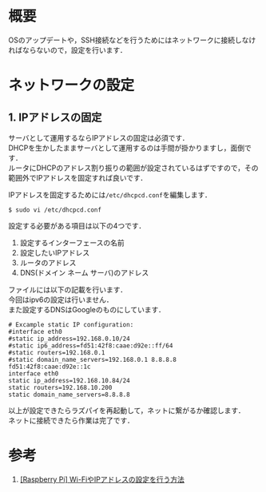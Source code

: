# 概要
OSのアップデートや，SSH接続などを行うためにはネットワークに接続しなければならないので，設定を行います．  

# ネットワークの設定
## 1. IPアドレスの固定
サーバとして運用するならIPアドレスの固定は必須です．  
DHCPを生かしたままサーバとして運用するのは手間が掛かりますし，面倒です．  
ルータにDHCPのアドレス割り振りの範囲が設定されているはずですので，その範囲外でIPアドレスを固定すれば良いです．  

IPアドレスを固定するためには`/etc/dhcpcd.conf`を編集します．  
~~~
$ sudo vi /etc/dhcpcd.conf
~~~

設定する必要がある項目は以下の4つです．
1. 設定するインターフェースの名前
1. 設定したいIPアドレス
1. ルータのアドレス
1. DNS(ドメイン ネーム サーバ)のアドレス

ファイルには以下の記載を行います．  
今回はipv6の設定は行いません．  
また設定するDNSはGoogleのものにしています．  

~~~
# Excample static IP configuration:
#interface eth0
#static ip_address=192.168.0.10/24
#static ip6_address=fd51:42f8:caae:d92e::ff/64
#static routers=192.168.0.1
#static domain_name_servers=192.168.0.1 8.8.8.8 fd51:42f8:caae:d92e::1c
interface eth0
static ip_address=192.168.10.84/24
static routers=192.168.10.200
static domain_name_servers=8.8.8.8
~~~

以上が設定できたらラズパイを再起動して，ネットに繋がるか確認します．  
ネットに接続できたら作業は完了です．  


# 参考
1. [[Raspberry Pi] Wi-FiやIPアドレスの設定を行う方法](https://dev.classmethod.jp/articles/raspberrypi-remote-connect/)